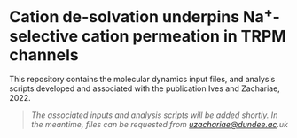 # Cation de-solvation underpins Na<sup>+</sup>-selective cation permeation in TRPM channels

This repository contains the molecular dynamics input files, and analysis scripts developed and associated with the publication Ives and Zachariae, 2022.

> _The associated inputs and analysis scripts will be added shortly. In the meantime, files can be requested from uzachariae@dundee.ac.uk_
